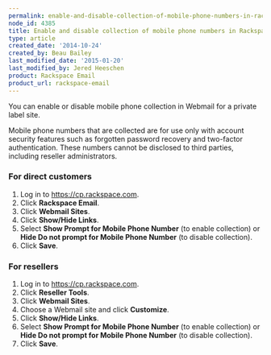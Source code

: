 ```yaml
---
permalink: enable-and-disable-collection-of-mobile-phone-numbers-in-rackspace-webmail/
node_id: 4385
title: Enable and disable collection of mobile phone numbers in Rackspace Webmail
type: article
created_date: '2014-10-24'
created_by: Beau Bailey
last_modified_date: '2015-01-20'
last_modified_by: Jered Heeschen
product: Rackspace Email
product_url: rackspace-email
---
```


You can enable or disable mobile phone collection in Webmail for a
private label site.

Mobile phone numbers that are collected are for use only with account
security features such as forgotten password recovery and two-factor
authentication. These numbers cannot be disclosed to third parties,
including reseller administrators.

### For direct customers

1.  Log in to <https://cp.rackspace.com>.
2.  Click **Rackspace Email**.
3.  Click **Webmail Sites**.
4.  Click **Show/Hide Links**.
5.  Select **Show Prompt for Mobile Phone
    Number** (to enable collection) or **Hide Do not prompt for Mobile Phone Number** (to disable collection).
6.  Click **Save**.

### For resellers

1.  Log in to <https://cp.rackspace.com>.
2.  Click **Reseller Tools**.
3.  Click **Webmail Sites**.
4.  Choose a Webmail site and click **Customize**.
5.  Click **Show/Hide Links**.
6.  Select **Show Prompt for Mobile Phone
    Number** (to enable collection) or **Hide Do not prompt for Mobile Phone Number** (to disable collection).
7.  Click **Save**.
